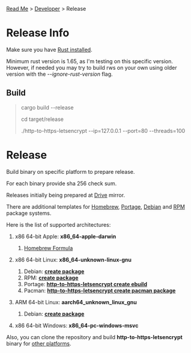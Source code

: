 [Read Me](README.md) > [Developer](DEVELOPER.md) > Release

# Release Info
Make sure you have [Rust installed](https://www.rust-lang.org/tools/install).

Minimum rust version is 1.65, as I'm testing on this specific version. However, if needed you may try to build rws on your own using older version with the _--ignore-rust-version_ flag.


## Build

> cargo build --release
>
> cd target/release
>
> ./http-to-https-letsencrypt --ip=127.0.0.1 --port=80 --threads=100


# Release
Build binary on specific platform to prepare release.

For each binary provide sha 256 check sum.

Releases initially being prepared at
[Drive](https://drive.google.com/drive/folders/1wize_LrCwGgs4MSvldhbpqDx4UTD3uEk?usp=share_link) mirror.

There are additional templates for
[Homebrew](https://brew.sh/),
[Portage](https://wiki.gentoo.org/wiki/Portage),
[Debian](https://www.debian.org/) and
[RPM](https://rpm.org/) package systems.


Here is the list of supported architectures:
1. x86 64-bit Apple: **x86_64-apple-darwin**
    1. [Homebrew Formula](https://github.com/bohdaq/homebrew-http-to-https-letsencrypt)
1. x86 64-bit Linux: **x86_64-unknown-linux-gnu**
   1.  Debian: **[create package](https://github.com/bohdaq/http-to-https-letsencrypt-create-deb)** 
   1.  RPM: **[create package](https://github.com/bohdaq/http-to-https-letsencrypt-create-rpm)**
   1.  Portage: **[http-to-https-letsencrypt create ebuild](https://github.com/bohdaq/http-to-https-letsencrypt-portage-ebuild)**
   1.  Pacman: **[http-to-https-letsencrypt create pacman package](https://github.com/bohdaq/http-to-https-letsencrypt-arch-package)**

1. ARM 64-bit Linux: **aarch64_unknown_linux_gnu**
   1.  Debian: **[create package](https://github.com/bohdaq/http-to-https-letsencrypt-create-deb)**
1. x86 64-bit Windows: **x86_64-pc-windows-msvc**


Also, you can clone the repository and build **http-to-https-letsencrypt** binary for [other platforms](https://doc.rust-lang.org/nightly/rustc/platform-support.html).
